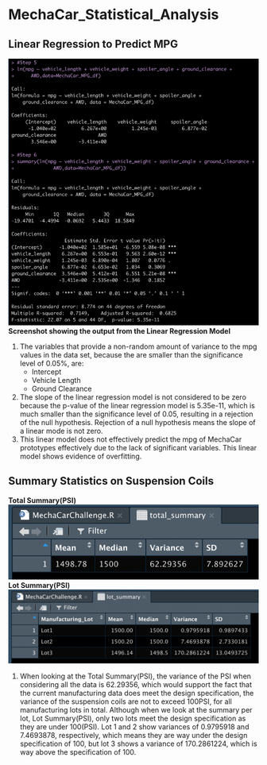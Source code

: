 # MechaCar_Statistical_Analysis
## Linear Regression to Predict MPG
![Output of Linear Regression Model](/Images/LinearRegressionOutput.png)
**Screenshot showing the output from the Linear Regression Model**
1. The variables that provide a non-random amount of variance to the mpg values in the data set, because the are smaller than the significance level of 0.05%, are:
    - Intercept
    - Vehicle Length
    - Ground Clearance
2. The slope of the linear regression model is not considered to be zero because the p-value of the linear regression model is 5.35e-11, which is much smaller than the significance level of 0.05, resulting in a rejection of the null hypothesis. Rejection of a null hypothesis means the slope of a linear mode is not zero.
3. This linear model does not effectively predict the mpg of MechaCar prototypes effectively due to the lack of significant variables. This linear model shows evidence of overfitting.
## Summary Statistics on Suspension Coils
**Total Summary(PSI)**
![Total Summary(PSI)](/Images/MechaCar_Total_Summary.png)
**Lot Summary(PSI)**
![Lot Summary(PSI)](/Images/MechaCar_Lot_Summary.png)
1. When looking at the Total Summary(PSI), the variance of the PSI when considering all the data is 62.29356, which would support the fact that the current manufacturing data does meet the design specification, the variance of the suspension coils are not to exceed 100PSI, for all manufacturing lots in total. Although when we look at the summary per lot, Lot Summary(PSI), only two lots meet the design specification as they are under 100(PSI). Lot 1 and 2 show variances of 0.9795918 and 7.4693878, respectively, which means they are way under the design specification of 100, but lot 3 shows a variance of 170.2861224, which is way above the specification of 100.